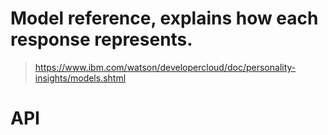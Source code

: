 # Model reference, explains how each response represents.
> https://www.ibm.com/watson/developercloud/doc/personality-insights/models.shtml

# API
